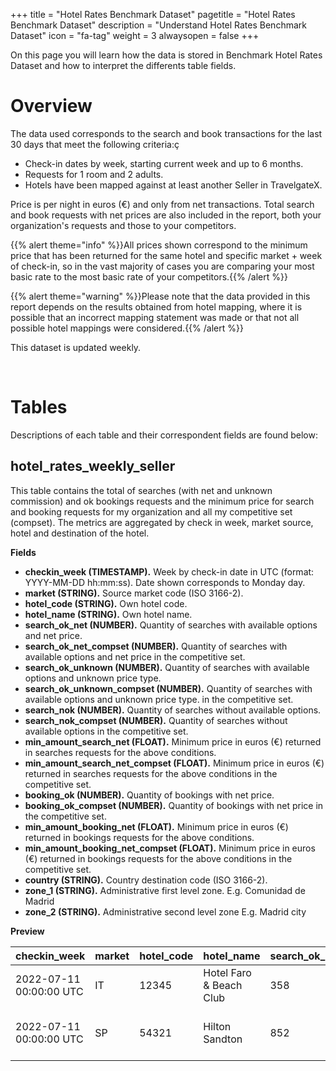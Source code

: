 +++
title = "Hotel Rates Benchmark Dataset"
pagetitle = "Hotel Rates Benchmark Dataset"
description = "Understand Hotel Rates Benchmark Dataset"
icon = "fa-tag" 
weight = 3
alwaysopen = false
+++

On this page you will learn how the data is stored in Benchmark Hotel Rates Dataset and how to interpret the differents table fields.

# Overview

The data used corresponds to the search and book transactions for the last 30 days that meet the following criteria:ç

* Check-in dates by week, starting current week and up to 6 months.
* Requests for 1 room and 2 adults.
* Hotels have been mapped against at least another Seller in TravelgateX.

Price is per night in euros (€) and only from net transactions. Total search and book requests with net prices are also included in the report, both your organization's requests and those to your competitors.

{{% alert theme="info" %}}All prices shown correspond to the minimum price that has been returned for the same hotel and specific market + week of check-in, so in the vast majority of cases you are comparing your most basic rate to the most basic rate of your competitors.{{% /alert %}}

{{% alert theme="warning" %}}Please note that the data provided in this report depends on the results obtained from hotel mapping, where it is possible that an incorrect mapping statement was made or that not all possible hotel mappings were considered.{{% /alert %}}

This dataset is updated weekly.


</br>


# Tables

Descriptions of each table and their correspondent fields are found below:


## hotel\_rates\_weekly\_seller
This table contains the total of searches (with net and unknown commission) and ok bookings requests and the minimum price for search and booking requests for my organization and all my competitive set (compset). The metrics are aggregated by check in week, market source, hotel and destination of the hotel.


__Fields__

* **checkin_week (TIMESTAMP).** Week by check-in date in UTC (format: YYYY-MM-DD hh:mm:ss). Date shown corresponds to Monday day.
* **market (STRING).** Source market code (ISO 3166-2).
* **hotel\_code (STRING).** Own hotel code.
* **hotel\_name    (STRING).** Own hotel name.
* **search\_ok\_net (NUMBER).** Quantity of searches with available options and net price.
* **search\_ok\_net\_compset (NUMBER).** Quantity of searches with available options and net price in the competitive set.
* **search\_ok\_unknown (NUMBER).** Quantity of searches with available options and unknown price type.
* **search\_ok\_unknown\_compset (NUMBER).** Quantity of searches with available options and unknown price type. in the competitive set.
* **search\_nok (NUMBER).** Quantity of searches without available options.
* **search\_nok\_compset (NUMBER).** Quantity of searches without available options in the competitive set.
* **min\_amount\_search\_net (FLOAT).** Minimum price in euros (€) returned in searches requests for the above conditions. 
* **min\_amount\_search\_net\_compset (FLOAT).** Minimum price in euros (€) returned in searches requests for the above conditions in the competitive set.
* **booking\_ok (NUMBER).** Quantity of bookings with net price.
* **booking\_ok\_compset (NUMBER).** Quantity of bookings with net price in the competitive set.
* **min\_amount\_booking\_net (FLOAT).** Minimum price in euros (€) returned in bookings requests for the above conditions. 
* **min\_amount\_booking\_net\_compset (FLOAT).** Minimum price in euros (€) returned in bookings requests for the above conditions in the competitive set.
* **country (STRING).** Country destination code (ISO 3166-2).
* **zone_1 (STRING).** Administrative first level zone. E.g. Comunidad de Madrid
* **zone_2 (STRING).** Administrative second level zone E.g. Madrid city


__Preview__


| checkin_week | market | hotel_code | hotel_name | search_ok_net | search_ok_net_compset | search_ok_unknown | search_ok_unknown_compset | min_amount_search_net |  min_amount_search_net_compset | booking_ok | booking_ok_compset | min_amount_booking_net | min_amount_booking_net_compset | country | zone_1 | zone_2 |
|--------------|--------|------------|----------- |---------------|-----------------------|-------------------|---------------------------|-----------------------|------------------------------|------------|--------------------|------------------------|--------------------------------|---------|--------|--------|
| 2022-07-11 00:00:00 UTC  | IT     | 12345       | Hotel Faro & Beach Club | 358    | 450                   | 20                | 35                        | 53,3                  | 48,2                          | 23         | 39                 | 55,90                  | 54,22                          | SP      | Comunidad de Madrid    | Madrid city         | 
| 2022-07-11 00:00:00 UTC  | SP     | 54321       | Hilton Sandton          | 852    | 421                   | 28                | 25                        | 102,75                  | 109,20                          | 23         | 39                 | 105,42                  | 103,18                           | ZA      | Gauteng         | City of Johannesburg Metropolitan Municipality | 
